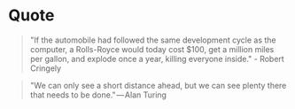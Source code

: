 # Quote

> "If the automobile had followed the same development cycle as the computer, a Rolls-Royce would today cost $100, get a million miles per gallon, and explode once a year, killing everyone inside." - Robert Cringely

> "We can only see a short distance ahead, but we can see plenty there that needs to be done." — Alan Turing